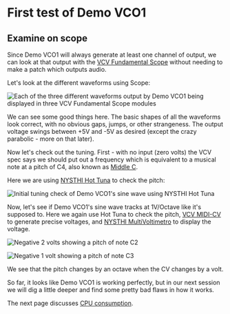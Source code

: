 # First test of Demo VCO1

## Examine on scope

Since Demo VCO1 will always generate at least one channel of output, we can look at that output with the [VCV Fundamental Scope](https://library.vcvrack.com/Fundamental/Scope) without needing to make a patch which outputs audio.

Let's look at the different waveforms using Scope:

![Each of the three different waveforms output by Demo VCO1 being displayed in three VCV Fundamental Scope modules](./scopes.png)

We can see some good things here. The basic shapes of all the waveforms look correct, with no obvious gaps, jumps, or other strangeness. The output voltage swings between +5V and -5V as desired (except the crazy parabolic - more on that later).

Now let's check out the tuning. First - with no input (zero volts) the VCV spec says we should put out a frequency which is equivalent to a musical note at a pitch of C4, also known as [Middle C](https://en.wikipedia.org/wiki/C_(musical_note)#Middle_C).

Here we are using [NYSTHI Hot Tuna](https://library.vcvrack.com/NYSTHI/HotTuna) to check the pitch:

![Initial tuning check of Demo VCO1's sine wave using NYSTHI Hot Tuna](./tuner-1.png)

Now, let's see if Demo VCO1's sine wave tracks at 1V/Octave like it's supposed to. Here we again use Hot Tuna to check the pitch, [VCV MIDI-CV](https://library.vcvrack.com/Core/MIDIToCVInterface) to generate precise voltages, and [NYSTHI MultiVoltimetro](https://library.vcvrack.com/NYSTHI/MultiVoltimetro) to display the voltage.

![Negative 2 volts showing a pitch of note C2](./tuner-c2.png)

![Negative 1 volt showing a pitch of note C3](./tuner-c3.png)

We see that the pitch changes by an octave when the CV changes by a volt.

So far, it looks like Demo VCO1 is working perfectly, but in our next session we will dig a little deeper and find some pretty bad flaws in how it works.

The next page discusses [CPU consumption](./vco1-cpu.md).
